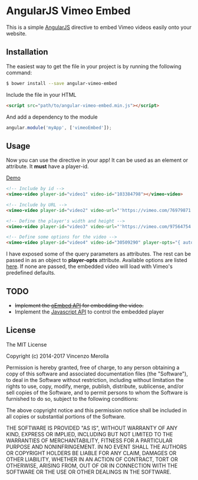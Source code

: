 # AngularJS Vimeo Embed

This is a simple [AngularJS][1] directive to embed Vimeo videos easily onto your website.


## Installation

The easiest way to get the file in your project is by running the following
command:
```bash
$ bower install --save angular-vimeo-embed
```


Include the file in your HTML
```html
<script src="path/to/angular-vimeo-embed.min.js"></script>
```

And add a dependency to the module
```javascript
angular.module('myApp', ['vimeoEmbed']);
```


## Usage

Now you can use the directive in your app! It can be used as an element or attribute. It **must** have a player-id.

[Demo][4]

```html
<!-- Include by id -->
<vimeo-video player-id="video1" video-id="103384798"></vimeo-video>

<!-- Include by URL -->
<vimeo-video player-id="video2" video-url="'https://vimeo.com/76979871'"></vimeo-video>

<!-- Define the player's width and height -->
<vimeo-video player-id="video3" video-url="'https://vimeo.com/97564754'" player-width="640" player-height="360"></vimeo-video>

<!-- Define some options for the video -->
<vimeo-video player-id="video4" video-id="30509290" player-opts="{ autoplay: 1, color: 'f00'}"></vimeo-video>

```

I have exposed some of the query parameters as attributes. The rest can be passed in as an object to **player-opts** attribute.
Available options are listed [here][2]. If none are passed, the embedded video will load with Vimeo's predefined defaults.



## TODO
- ~~Implement the [oEmbed API][2] for embedding the video.~~
- Implement the [Javascript API][3] to control the embedded player


## License
The MIT License

Copyright (c) 2014-2017 Vincenzo Merolla

Permission is hereby granted, free of charge, to any person obtaining a copy
of this software and associated documentation files (the "Software"), to deal
in the Software without restriction, including without limitation the rights
to use, copy, modify, merge, publish, distribute, sublicense, and/or sell
copies of the Software, and to permit persons to whom the Software is
furnished to do so, subject to the following conditions:

The above copyright notice and this permission notice shall be included in
all copies or substantial portions of the Software.

THE SOFTWARE IS PROVIDED "AS IS", WITHOUT WARRANTY OF ANY KIND, EXPRESS OR
IMPLIED, INCLUDING BUT NOT LIMITED TO THE WARRANTIES OF MERCHANTABILITY,
FITNESS FOR A PARTICULAR PURPOSE AND NONINFRINGEMENT. IN NO EVENT SHALL THE
AUTHORS OR COPYRIGHT HOLDERS BE LIABLE FOR ANY CLAIM, DAMAGES OR OTHER
LIABILITY, WHETHER IN AN ACTION OF CONTRACT, TORT OR OTHERWISE, ARISING FROM,
OUT OF OR IN CONNECTION WITH THE SOFTWARE OR THE USE OR OTHER DEALINGS IN
THE SOFTWARE.

[1]:https://angularjs.org
[2]:https://developer.vimeo.com/apis/oembed
[3]:https://developer.vimeo.com/player/js-api
[4]:https://vincenzomerolla.github.io/angular-vimeo-embed
